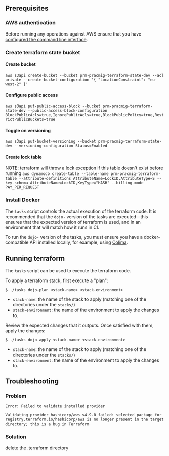 ## Prerequisites

### AWS authentication

Before running any operations against AWS ensure that you have [configured the command line interface](https://docs.aws.amazon.com/cli/latest/userguide/cli-configure-quickstart.html).

### Create terraform state bucket

#### Create bucket

`aws s3api create-bucket --bucket prm-pracmig-terraform-state-dev --acl private --create-bucket-configuration '{ "LocationConstraint": "eu-west-2" }'`

#### Configure public access

`aws s3api put-public-access-block --bucket prm-pracmig-terraform-state-dev --public-access-block-configuration BlockPublicAcls=true,IgnorePublicAcls=true,BlockPublicPolicy=true,RestrictPublicBuckets=true`

#### Toggle on versioning

`aws s3api put-bucket-versioning --bucket prm-pracmig-terraform-state-dev --versioning-configuration Status=Enabled`

#### Create lock table

NOTE: terraform will throw a lock exception if this table doesn't exist before running
`aws dynamodb create-table --table-name prm-pracmig-terraform-table --attribute-definitions AttributeName=LockID,AttributeType=S --key-schema AttributeName=LockID,KeyType="HASH" --billing-mode PAY_PER_REQUEST`

### Install Docker

The `tasks` script controls the actual execution of the terraform code. It is recommended that the `dojo-` version of the tasks are executed—this ensures that the expected version of terraform is used, and in an environment that will match how it runs in CI.

To run the `dojo-` version of the tasks, you must ensure you have a docker-compatible API installed locally, for example, using [Colima](https://github.com/abiosoft/colima).

## Running terraform

The `tasks` script can be used to execute the terraform code.

To apply a terraform stack, first execute a "plan":

```
$ ./tasks dojo-plan <stack-name> <stack-environment>
```

- `stack-name`: the name of the stack to apply (matching one of the directories under the `stacks/`)
- `stack-environment`: the name of the environment to apply the changes to.

Review the expected changes that it outputs. Once satisfied with them, apply the changes:

```
$ ./tasks dojo-apply <stack-name> <stack-environment>
```

- `stack-name`: the name of the stack to apply (matching one of the directories under the `stacks/`)
- `stack-environment`: the name of the environment to apply the changes to.

## Troubleshooting

### Problem

```shell
Error: Failed to validate installed provider

Validating provider hashicorp/aws v4.9.0 failed: selected package for
registry.terraform.io/hashicorp/aws is no longer present in the target
directory; this is a bug in Terraform
```

### Solution

delete the .terraform directory

